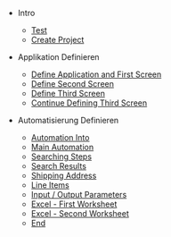 * Intro
    * [Test](de/)
    * [Create Project](de/create_project.md)

* Applikation Definieren
    * [Define Application and First Screen](de/first_screen.md)
    * [Define Second Screen](de/second_screen.md)
    * [Define Third Screen](de/third_screen.md)
    * [Continue Defining Third Screen](de/third_screen_continued.md)

* Automatisierung Definieren
    * [Automation Into](de/automation_intro.md)
    * [Main Automation](de/main_automation.md)
    * [Searching Steps](de/searching_steps.md)
    * [Search Results](de/search_results.md)
    * [Shipping Address](de/shipping_address.md)
    * [Line Items](de/line_items.md)
    * [Input / Output Parameters](de/io_params.md)
    * [Excel - First Worksheet](de/excel_first.md)
    * [Excel - Second Worksheet](de/excel_second.md)
    * [End](de/end.md)